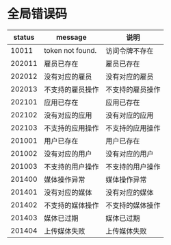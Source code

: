# 全局错误码

| status	| message	| 说明 |
| - | - | - |
| 10011	| token not found.	| 访问令牌不存在 |
| 202011	| 雇员已存在	| 雇员已存在 |
| 202012	| 没有对应的雇员	| 没有对应的雇员 |
| 202013	| 不支持的雇员操作	| 不支持的雇员操作 |
| 202101	| 应用已存在	| 应用已存在 |
| 202102	| 没有对应的应用	| 没有对应的应用 |
| 202103	| 不支持的应用操作	| 不支持的应用操作 |
| 201001	| 用户已存在	| 用户已存在 |
| 201002	| 没有对应的用户	| 没有对应的用户 |
| 201003	| 不支持的用户操作	| 不支持的用户操作 |
| 201400	| 媒体操作异常	| 媒体操作异常 |
| 201401	| 没有对应的媒体	| 没有对应的媒体 |
| 201402	| 不支持的媒体操作	| 不支持的媒体操作 |
| 201403	| 媒体已过期	| 媒体已过期 |
| 201404	| 上传媒体失败	| 上传媒体失败 |